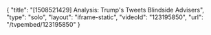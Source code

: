 {
    "title": "[1508521429] Analysis: Trump's Tweets Blindside Advisers",
    "type": "solo",
    "layout": "iframe-static",
    "videoId": "123195850",
    "url": "\/tvpembed\/123195850"
}